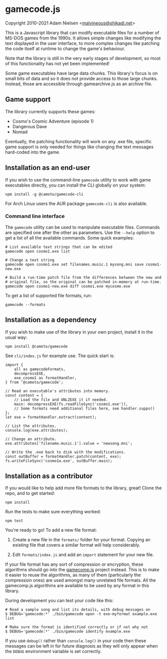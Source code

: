 # gamecode.js
Copyright 2010-2021 Adam Nielsen <<malvineous@shikadi.net>>  

This is a Javascript library that can modify executable files for a number of
MS-DOS games from the 1990s.  It allows simple changes like modifying the text
displayed in the user interface, to more complex changes like patching the code
itself at runtime to change the game's behaviour.

Note that the library is still in the very early stages of development, so most
of this functionality has not yet been implemented!

Some game executables have large data chunks.  This library's focus is on small
bits of data and so it does not provide access to those large chunks.  Instead,
those are accessible through gamearchive.js as an archive file.

## Game support

The library currently supports these games:

 * Cosmo's Cosmic Adventure (episode 1)
 * Dangerous Dave
 * Nomad

Eventually, the patching functionality will work on any .exe file, specific game
support is only needed for things like changing the text messages hard-coded
into the game.

## Installation as an end-user

If you wish to use the command-line `gamecode` utility to work with game
executables directly, you can install the CLI globally on your system:

    npm install -g @camoto/gamecode-cli

For Arch Linux users the AUR package `gamecode-cli` is also available.

### Command line interface

The `gamecode` utility can be used to manipulate executable files.
Commands are specified one after the other as parameters.  Use the
`--help` option to get a list of all the available commands.  Some
quick examples:

    # List available text strings that can be edited
    gamecode open cosmo1.exe list
    
    # Change a text string
    gamecode open cosmo1.exe set filenames.music.1 mysong.mni save cosmo1-new.exe
    
    # Build a run-time patch file from the differences between the new and
    # original file, so the original can be patched in-memory at run-time.
    gamecode open cosmo1-new.exe diff cosmo1.exe mycosmo.exe

To get a list of supported file formats, run:

    gamecode --formats

## Installation as a dependency

If you wish to make use of the library in your own project, install it in the
usual way:

    npm install @camoto/gamecode

See `cli/index.js` for example use.  The quick start is:

    import {
        all as gamecodeFormats,
        decompressEXE,
        exe_cosmo1 as formatHandler,
    } from '@camoto/gamecode';
    
    // Read an executable's attributes into memory.
    const content = {
        // Load the file and UNLZEXE it if needed.
        main: decompressEXE(fs.readFileSync('cosmo1.exe')),
        // Some formats need additional files here, see handler.supps()
    };
    let exe = formatHandler.extract(content);
    
    // List the attributes.
    console.log(exe.attributes);
    
    // Change an attribute.
    exe.attributes['filename.music.1'].value = 'newsong.mni';
    
    // Write the .exe back to disk with the modifications.
    const outBuffer = formatHandler.patch(content, exe);
    fs.writeFileSync('cosmo1a.exe', outBuffer.main);

## Installation as a contributor

If you would like to help add more file formats to the library, great!
Clone the repo, and to get started:

    npm install

Run the tests to make sure everything worked:

    npm test

You're ready to go!  To add a new file format:

 1. Create a new file in the `formats/` folder for your format.
    Copying an existing file that covers a similar format will help
    considerably.
    
 2. Edit `formats/index.js` and add an `import` statement for your new file.

If your file format has any sort of compression or encryption, these algorithms
should go into the [gamecomp.js](https://github.com/Malvineous/gamecompjs)
project instead.  This is to make it easier to reuse the algorithms, as many of
them (particularly the compression ones) are used amongst many unrelated file
formats.  All the gamecomp.js algorithms are available to be used by any format
in this library.

During development you can test your code like this:

    # Read a sample song and list its details, with debug messages on
    $ DEBUG='gamecode:*' ./bin/gamecode open -t exe-myformat example.exe list

    # Make sure the format is identified correctly or if not why not
    $ DEBUG='gamecode:*' ./bin/gamecode identify example.exe

If you use `debug()` rather than `console.log()` in your code then these
messages can be left in for future diagnosis as they will only appear when the
`DEBUG` environment variable is set correctly.
